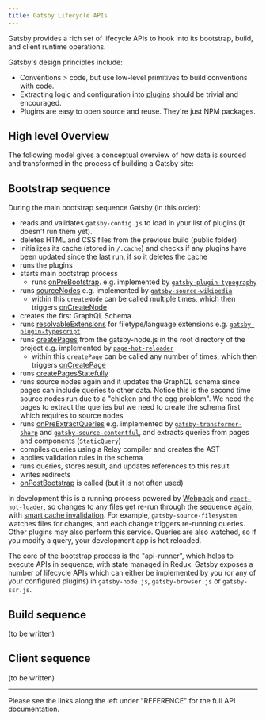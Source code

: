 ```yaml
---
title: Gatsby Lifecycle APIs
---
```


Gatsby provides a rich set of lifecycle APIs to hook into its bootstrap,
build, and client runtime operations.

Gatsby's design principles include:

- Conventions > code, but use low-level primitives to build conventions with
  code.
- Extracting logic and configuration into [plugins](/docs/plugins/) should be
  trivial and encouraged.
- Plugins are easy to open source and reuse. They're just NPM packages.

## High level Overview

The following model gives a conceptual overview of how data is sourced and transformed in the process of building a Gatsby site:

<LayerModel />

## Bootstrap sequence

During the main bootstrap sequence Gatsby (in this order):

- reads and validates `gatsby-config.js` to load in your list of plugins (it doesn't run them yet).
- deletes HTML and CSS files from the previous build (public folder)
- initializes its cache (stored in `/.cache`) and checks if any plugins have been updated since the last run, if so it deletes the cache
- runs the plugins
- starts main bootstrap process
  - runs [onPreBootstrap](/docs/node-apis/#onPreBootstrap). e.g. implemented by [`gatsby-plugin-typography`](https://github.com/gatsbyjs/gatsby/blob/master/packages/gatsby-plugin-typography/src/gatsby-node.js)
- runs [sourceNodes](/docs/node-apis/#sourceNodes) e.g. implemented by [`gatsby-source-wikipedia`](https://github.com/gatsbyjs/gatsby/blob/master/packages/gatsby-source-wikipedia/src/gatsby-node.js)
  - within this `createNode` can be called multiple times, which then triggers [onCreateNode](/docs/node-apis/#onCreateNode)
- creates the first GraphQL Schema
- runs [resolvableExtensions](/docs/node-apis/#resolvableExtensions) for filetype/language extensions e.g. [`gatsby-plugin-typescript`](https://github.com/gatsbyjs/gatsby/blob/master/packages/gatsby-plugin-typescript/src/gatsby-node.js)
- runs [createPages](/docs/node-apis/#createPages) from the gatsby-node.js in the root directory of the project e.g. implemented by [`page-hot-reloader`](https://github.com/gatsbyjs/gatsby/blob/master/packages/gatsby/src/bootstrap/page-hot-reloader.js)
  - within this `createPage` can be called any number of times, which then triggers [onCreatePage](/docs/node-apis/#onCreatePage)
- runs [createPagesStatefully](/docs/node-apis/#createPagesStatefully)
- runs source nodes again and it updates the GraphQL schema since pages can include queries to other data. Notice this is the second time source nodes run due to a "chicken and the egg problem". We need the pages to extract the queries but we need to create the schema first which requires to source nodes
- runs [onPreExtractQueries](/docs/node-apis/#onPreExtractQueries) e.g. implemented by [`gatsby-transformer-sharp`](https://github.com/gatsbyjs/gatsby/blob/master/packages/gatsby-transformer-sharp/src/gatsby-node.js) and [`gatsby-source-contentful`](https://github.com/gatsbyjs/gatsby/blob/master/packages/gatsby-source-contentful/src/gatsby-node.js), and extracts queries from pages and components (`StaticQuery`)
- compiles queries using a Relay compiler and creates the AST
- applies validation rules in the schema
- runs queries, stores result, and updates references to this result
- writes redirects
- [onPostBootstrap](/docs/node-apis/#onPostBootstrap) is called (but it is not often used)

In development this is a running process powered by [Webpack](https://github.com/gatsbyjs/gatsby/blob/dd91b8dceb3b8a20820b15acae36529799217ae4/packages/gatsby/package.json#L128) and [`react-hot-loader`](https://github.com/gatsbyjs/gatsby/blob/dd91b8dceb3b8a20820b15acae36529799217ae4/packages/gatsby/package.json#L104), so changes to any files get re-run through the sequence again, with [smart cache invalidation](https://github.com/gatsbyjs/gatsby/blob/ffd8b2d691c995c760fe380769852bcdb26a2278/packages/gatsby/src/bootstrap/index.js#L141). For example, `gatsby-source-filesystem` watches files for changes, and each change triggers re-running queries. Other plugins may also perform this service. Queries are also watched, so if you modify a query, your development app is hot reloaded.

The core of the bootstrap process is the "api-runner", which helps to execute APIs in sequence, with state managed in Redux. Gatsby exposes a number of lifecycle APIs which can either be implemented by you (or any of your configured plugins) in `gatsby-node.js`, `gatsby-browser.js` or `gatsby-ssr.js`.

## Build sequence

(to be written)

## Client sequence

(to be written)

---

Please see the links along the left under "REFERENCE" for the full API documentation.
